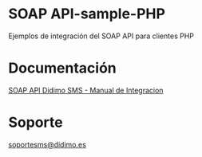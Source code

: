 # SOAP API-sample-PHP

Ejemplos de integración del SOAP API para clientes PHP

# Documentación

[SOAP API Didimo SMS - Manual de Integracion](https://goo.gl/IeeQ6W)

# Soporte

soportesms@didimo.es
